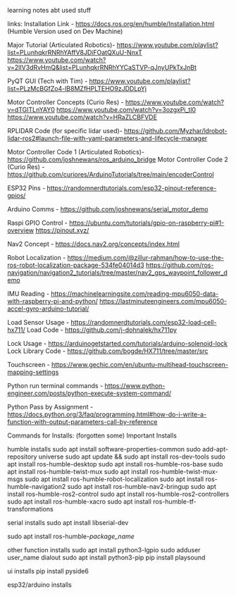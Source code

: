learning notes abt used stuff

links:
Installation Link - https://docs.ros.org/en/humble/Installation.html (Humble Version used on Dev Machine)

Major Tutorial (Articulated Robotics)-  https://www.youtube.com/playlist?list=PLunhqkrRNRhYAffV8JDiFOatQXuU-NnxT
                                        https://www.youtube.com/watch?v=2lIV3dRvHmQ&list=PLunhqkrRNRhYYCaSTVP-qJnyUPkTxJnBt

PyQT GUI (Tech with Tim) - https://www.youtube.com/playlist?list=PLzMcBGfZo4-lB8MZfHPLTEHO9zJDDLpYj

Motor Controller Concepts (Curio Res) - https://www.youtube.com/watch?v=dTGITLnYAY0 
                                        https://www.youtube.com/watch?v=3ozgxPi_tl0
                                        https://www.youtube.com/watch?v=HRaZLCBFVDE

RPLIDAR Code (for specific lidar used)- https://github.com/Myzhar/ldrobot-lidar-ros2#launch-file-with-yaml-parameters-and-lifecycle-manager

Motor Controller Code 1 (Articulated Robotics)- https://github.com/joshnewans/ros_arduino_bridge
Motor Controller Code 2 (Curio Res) -  https://github.com/curiores/ArduinoTutorials/tree/main/encoderControl

ESP32 Pins - https://randomnerdtutorials.com/esp32-pinout-reference-gpios/

Arduino Comms - https://github.com/joshnewans/serial_motor_demo

Raspi GPIO Control -    https://ubuntu.com/tutorials/gpio-on-raspberry-pi#1-overview
                        https://pinout.xyz/

Nav2 Concept - https://docs.nav2.org/concepts/index.html

Robot Localization -    https://medium.com/@zillur-rahman/how-to-use-the-ros-robot-localization-package-534fe04014d3
                        https://github.com/ros-navigation/navigation2_tutorials/tree/master/nav2_gps_waypoint_follower_demo

IMU Reading -   https://machinelearningsite.com/reading-mpu6050-data-with-raspberry-pi-and-python/
                https://lastminuteengineers.com/mpu6050-accel-gyro-arduino-tutorial/
                
Load Sensor Usage - https://randomnerdtutorials.com/esp32-load-cell-hx711/
Load Code - https://github.com/j-dohnalek/hx711py

Lock Usage - https://arduinogetstarted.com/tutorials/arduino-solenoid-lock
Lock Library Code - https://github.com/bogde/HX711/tree/master/src

Touchscreen - https://www.gechic.com/en/ubuntu-multihead-touchscreen-mapping-settings

Python run terminal commands - https://www.python-engineer.com/posts/python-execute-system-command/

Python Pass by Assignment - https://docs.python.org/3/faq/programming.html#how-do-i-write-a-function-with-output-parameters-call-by-reference

Commands for Installs: (forgotten some)
    Important Installs

humble installs
sudo apt install software-properties-common
sudo add-apt-repository universe
sudo apt update && sudo apt install ros-dev-tools
sudo apt install ros-humble-desktop
sudo apt install ros-humble-ros-base
sudo apt install ros-humble-twist-mux
sudo apt install ros-humble-twist-mux-msgs
sudo apt install ros-humble-robot-localization
sudo apt install ros-humble-navigation2
sudo apt install ros-humble-nav2-bringup
sudo apt install ros-humble-ros2-control
sudo apt install ros-humble-ros2-controllers
sudo apt install ros-humble-xacro
sudo apt install ros-humble-tf-transformations

serial installs
sudo apt install libserial-dev

sudo apt install ros-humble-*package_name*

other function installs
sudo apt install python3-lgpio
sudo adduser user_name dialout
sudo apt install python3-pip
pip install playsound

ui installs
pip install pyside6

esp32/arduino installs
